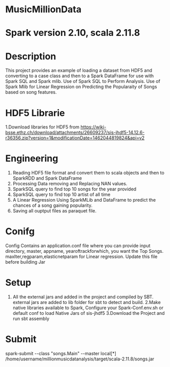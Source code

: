 # MusicMillionData

# Spark version 2.10, scala 2.11.8

# Description
This project provides an example of loading a dataset from HDF5 and converting to a case class and then to a Spark DataFrame for use with Spark SQL and Spark mlib. Use of Spark SQL to Perform Analysis. Use of Spark Mlib for Linear Regression on Predicting the Popularaity of Songs based on song features.
# HDF5 Librarie
1.Download libraries for HDF5 from https://wiki-bsse.ethz.ch/download/attachments/26609237/sis-jhdf5-14.12.6-r36356.zip?version=1&modificationDate=1462044819824&api=v2

# Engineering
1. Reading HDF5 file format and convert them to scala objects and then to SparkRDD and Spark DataFrame
2. Processing Data removing and Replacing NAN values.
3. SparkSQL query to find top 10 songs for the year provided
4. SparkSQL query to find top 10 artist of all time
5. A Linear Regression Using SparkMLib and DataFrame to predict the chances of a song gaining popularity.
6. Saving all ouptput files as paraquet file.

# Conifg
Config Contains an application.conf file where you can provide input directory, master, appname, yearoftrackforwhich, you want the Top Songs. maxIter,regparam,elasticnetparam for Linear regression. Update this file before building Jar

# Setup
1. All the external jars and added in the project and compiled by SBT. external jars are added to lib folder for sbt to detect and build.
2.Make native libraries available to Spark, Configure your Spark-Conf.env.sh or default conf to load Native Jars of sis-jhdf5
3.Download the Project and run sbt assembly

# Submit
spark-submit --class "songs.Main" --master local[*] /home/username/millionmusicdatanalysis/target/scala-2.11.8/songs.jar

